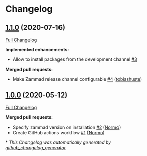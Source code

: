 # Changelog

## [1.1.0](https://github.com/Helmholtz-UFZ/ansible-role-zammad/tree/1.1.0) (2020-07-16)

[Full Changelog](https://github.com/Helmholtz-UFZ/ansible-role-zammad/compare/1.0.0...1.1.0)

**Implemented enhancements:**

- Allow to install packages from the development channel [\#3](https://github.com/Helmholtz-UFZ/ansible-role-zammad/issues/3)

**Merged pull requests:**

- Make Zammad release channel configurable [\#4](https://github.com/Helmholtz-UFZ/ansible-role-zammad/pull/4) ([tobiashuste](https://github.com/tobiashuste))

## [1.0.0](https://github.com/Helmholtz-UFZ/ansible-role-zammad/tree/1.0.0) (2020-05-12)

[Full Changelog](https://github.com/Helmholtz-UFZ/ansible-role-zammad/compare/157bef1dfe6bc566f10f927ab929b3910d3ea986...1.0.0)

**Merged pull requests:**

- Specify zammad version on installation [\#2](https://github.com/Helmholtz-UFZ/ansible-role-zammad/pull/2) ([Normo](https://github.com/Normo))
- Create GitHub actions workflow [\#1](https://github.com/Helmholtz-UFZ/ansible-role-zammad/pull/1) ([Normo](https://github.com/Normo))



\* *This Changelog was automatically generated by [github_changelog_generator](https://github.com/github-changelog-generator/github-changelog-generator)*
